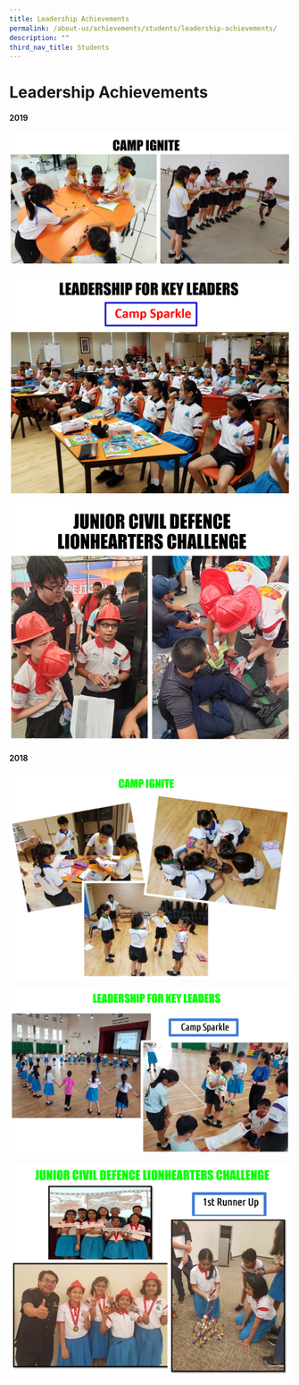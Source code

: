 ```yaml
---
title: Leadership Achievements
permalink: /about-us/achievements/students/leadership-achievements/
description: ""
third_nav_title: Students
---
```


# **Leadership Achievements**
#### 2019
![](/images/Picture16.png)

![](/images/Picture17.png)

![](/images/Picture18.png)

#### 2018

![](/images/Picture25.png)

![](/images/Picture26.png)

![](/images/Picture27.png)